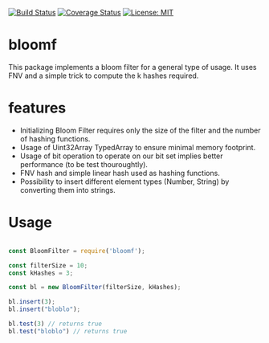 [![Build Status](https://travis-ci.org/Khalilw1/bloomf.svg?branch=master)](https://travis-ci.org/Khalilw1/bloomf)
[![Coverage Status](https://coveralls.io/repos/github/Khalilw1/bloomf/badge.svg?branch=master)](https://coveralls.io/github/Khalilw1/bloomf?branch=master)
[![License: MIT](https://img.shields.io/badge/License-MIT-yellow.svg)](https://opensource.org/licenses/MIT)

# bloomf

This package implements a bloom filter for a general type of usage. It uses FNV and a simple trick to compute the k hashes required.

# features

- Initializing Bloom Filter requires only the size of the filter and the number of hashing functions.
- Usage of Uint32Array TypedArray to ensure minimal memory footprint.
- Usage of bit operation to operate on our bit set implies better performance (to be test thouroughtly).
- FNV hash and simple linear hash used as hashing functions.
- Possibility to insert different element types (Number, String) by converting them into strings.

# Usage

```js

const BloomFilter = require('bloomf');

const filterSize = 10;
const kHashes = 3;

const bl = new BloomFilter(filterSize, kHashes);

bl.insert(3);
bl.insert("bloblo");

bl.test(3) // returns true
bl.test("bloblo") // returns true

```
